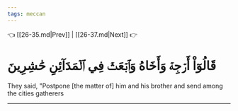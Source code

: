 ```yaml
---
tags: meccan
---
```


👈 [[26-35.md|Prev]] | [[26-37.md|Next]] 👉

# قَالُوٓاْ أَرۡجِهۡ وَأَخَاهُ وَٱبۡعَثۡ فِي ٱلۡمَدَآئِنِ حَٰشِرِينَ

They said, "Postpone [the matter of] him and his brother and send among the cities gatherers

---

